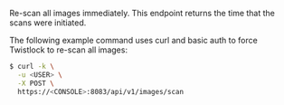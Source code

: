 Re-scan all images immediately. This endpoint returns the time that the scans were initiated.

The following example command uses curl and basic auth to force Twistlock to re-scan all images:

```bash
$ curl -k \
  -u <USER> \
  -X POST \
  https://<CONSOLE>:8083/api/v1/images/scan
```
